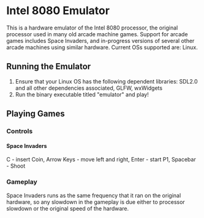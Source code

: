 # Intel 8080 Emulator
This is a hardware emulator of the Intel 8080 processor, the original processor used in many old arcade machine games. Support for arcade games includes Space Invaders, and in-progress versions of several other arcade machines using similar hardware. Current OSs supported are: Linux. 

## Running the Emulator
1. Ensure that your Linux OS has the following dependent libraries: SDL2.0 and all other dependencies associated, GLFW, wxWidgets
2. Run the binary executable titled "emulator" and play!

## Playing Games
### Controls
#### Space Invaders
C - insert Coin, Arrow Keys - move left and right, Enter - start P1, Spacebar - Shoot

### Gameplay
Space Invaders runs as the same frequency that it ran on the original hardware, so any slowdown in the gameplay is due either to processor slowdown or the original speed of the hardware.
